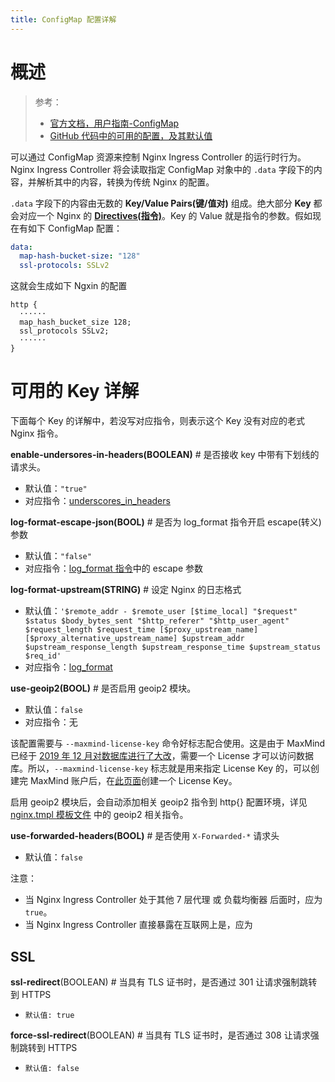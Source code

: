```yaml
---
title: ConfigMap 配置详解
---
```


# 概述

> 参考：
> 
> - [官方文档，用户指南-ConfigMap](https://kubernetes.github.io/ingress-nginx/user-guide/nginx-configuration/configmap/)
> - [GitHub 代码中的可用的配置，及其默认值](https://github.com/kubernetes/ingress-nginx/blob/master/internal/ingress/controller/config/config.go)

可以通过 ConfigMap 资源来控制 Nginx Ingress Controller 的运行时行为。Nginx Ingress Controller 将会读取指定 ConfigMap 对象中的 `.data` 字段下的内容，并解析其中的内容，转换为传统 Nginx 的配置。

`.data` 字段下的内容由无数的 **Key/Value Pairs(键/值对)** 组成。绝大部分 **Key** 都会对应一个 Nginx 的 [**Directives(指令)**](/docs/Web/Nginx/Nginx%20配置详解/Nginx%20配置详解.md#Directives(指令))。Key 的 Value 就是指令的参数。假如现在有如下 ConfigMap 配置：

```yaml
data:
  map-hash-bucket-size: "128"
  ssl-protocols: SSLv2
```

这就会生成如下 Ngxin 的配置

```nginx
http {
  ······
  map_hash_bucket_size 128;
  ssl_protocols SSLv2;
  ······
}
```

# 可用的 Key 详解

下面每个 Key 的详解中，若没写对应指令，则表示这个 Key 没有对应的老式 Nginx 指令。

**enable-undersores-in-headers(BOOLEAN)** # 是否接收 key 中带有下划线的请求头。

- 默认值：`"true"`
- 对应指令：[underscores_in_headers](http://nginx.org/en/docs/http/ngx_http_core_module.html#underscores_in_headers)

**log-format-escape-json(BOOL)** # 是否为 log_format 指令开启 escape(转义) 参数

- 默认值：`"false"`
- 对应指令：[log_format 指令](http://nginx.org/en/docs/http/ngx_http_log_module.html#log_format)中的 escape 参数

**log-format-upstream(STRING)** # 设定 Nginx 的日志格式

- 默认值：`'$remote_addr - $remote_user [$time_local] "$request" $status $body_bytes_sent "$http_referer" "$http_user_agent" $request_length $request_time [$proxy_upstream_name] [$proxy_alternative_upstream_name] $upstream_addr $upstream_response_length $upstream_response_time $upstream_status $req_id'`
- 对应指令：[log_format](http://nginx.org/en/docs/http/ngx_http_log_module.html#log_format)

**use-geoip2(BOOL)** # 是否启用 geoip2 模块。

- 默认值：`false`
- 对应指令：无

该配置需要与 `--maxmind-license-key` 命令好标志配合使用。这是由于 MaxMind 已经于 [2019 年 12 月对数据库进行了大改](https://blog.maxmind.com/2019/12/18/significant-changes-to-accessing-and-using-geolite2-databases/)，需要一个 License 才可以访问数据库。所以，`--maxmind-license-key` 标志就是用来指定 License Key 的，可以创建完 MaxMind 账户后，在[此页面](https://www.maxmind.com/en/accounts/545756/license-key)创建一个 License Key。

启用 geoip2 模块后，会自动添加相关 geoip2 指令到 http{} 配置环境，详见 [nginx.tmpl 模板文件](https://github.com/kubernetes/ingress-nginx/blob/main/rootfs/etc/nginx/template/nginx.tmpl) 中的 geoip2 相关指令。

**use-forwarded-headers(BOOL)** # 是否使用 `X-Forwarded-*` 请求头

- 默认值：`false`

注意：

- 当 Nginx Ingress Controller 处于其他 7 层代理 或 负载均衡器 后面时，应为 `true`。
- 当 Nginx Ingress Controller 直接暴露在互联网上是，应为

## SSL

**ssl-redirect**(BOOLEAN) # 当具有 TLS 证书时，是否通过 301 让请求强制跳转到 HTTPS

- `默认值: true`

**force-ssl-redirect**(BOOLEAN) # 当具有 TLS 证书时，是否通过 308 让请求强制跳转到 HTTPS

- `默认值: false`